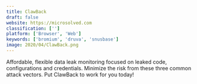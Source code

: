 ```yaml
---
title: ClawBack
draft: false 
website: https://microsolved.com
classification: ['']
platform: ['Browser', 'Web']
keywords: ['bromium', 'druva', 'snusbase']
image: 2020/04/ClawBack.png
---
```

Affordable, flexible data leak monitoring focused on leaked code, configurations and credentials. Minimize the risk from these three common attack vectors. Put ClawBack to work for you today!